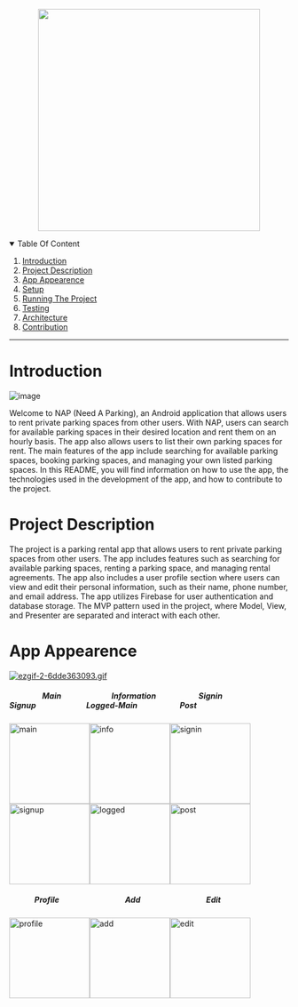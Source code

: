 <p align="center">
<img src="https://user-images.githubusercontent.com/93203695/213384703-be24ee6d-e4f8-4ca1-a7a7-94b01dd5dfcd.jpg" width="400" height="400">
</p>

<!-- TABLE OF CONTENTS -->
<details open="open">
  <summary>Table Of Content</summary>
  <ol>
    <li><a href="#introduction">Introduction</a></li>
    <li><a href="#project-description">Project Description</a></li>
    <li><a href="#app-appearence">App Appearence</a></li>
    <li><a href="#setup">Setup</a></li>
    <li><a href="#running-the-project">Running The Project</a></li>
    <li><a href="#testing">Testing</a></li>
    <li><a href="#architecture">Architecture</a></li>
    <li><a href="#contribution">Contribution</a></li>
    
  </ol>
</details>

---

# Introduction
![image](https://user-images.githubusercontent.com/93203695/213488312-75381c9b-daec-4a09-971c-cb1e14b5b9ec.png)

Welcome to NAP (Need A Parking), an Android application that allows users to rent private parking spaces from other users. With NAP, users can search for available parking spaces in their desired location and rent them on an hourly basis. The app also allows users to list their own parking spaces for rent. The main features of the app include searching for available parking spaces, booking parking spaces, and managing your own listed parking spaces. In this README, you will find information on how to use the app, the technologies used in the development of the app, and how to contribute to the project.

# Project Description
The project is a parking rental app that allows users to rent private parking spaces from other users. The app includes features such as searching for available parking spaces, renting a parking space, and managing rental agreements. The app also includes a user profile section where users can view and edit their personal information, such as their name, phone number, and email address. The app utilizes Firebase for user authentication and database storage. The MVP pattern used in the project, where Model, View, and Presenter are separated and interact with each other.

# App Appearence
<a href="https://gifyu.com/image/SvAPw"><img src="https://s3.gifyu.com/images/ezgif-2-6dde363093.gif" alt="ezgif-2-6dde363093.gif" border="0" /></a>

#####     &emsp;&emsp;&emsp;&emsp; Main	&emsp;&emsp;&emsp;&emsp;&emsp;&emsp; Information &emsp;&emsp;&emsp;&emsp;&emsp;	Signin	&emsp;&emsp;&emsp;&emsp;&emsp;&emsp;&emsp; Signup		&emsp;&emsp;&emsp;&emsp;&emsp;&emsp;	Logged-Main &emsp;&emsp;&emsp;&emsp;&emsp; Post 
<img src="https://user-images.githubusercontent.com/93203695/213489974-369e53fd-9a1a-460d-b09e-3728770f01c8.png" alt="main" width=145 border="0"/><img src="https://user-images.githubusercontent.com/93203695/213490422-57467868-f8ac-4bbc-a58c-93dffb69b4ff.png" alt="info" width=145 border="0"/><img src="https://user-images.githubusercontent.com/93203695/213490766-f12a5559-812d-4357-a638-1e7a5385e242.png" alt="signin" width=145 border="0"/><img src="https://user-images.githubusercontent.com/93203695/213512511-798176f0-0063-43d6-ad19-2fc455d06899.png" alt="signup" width=145 border="0"/><img src="https://user-images.githubusercontent.com/93203695/213513063-6dd49f12-8f20-4297-b591-b39084c1fa8f.png" alt="logged" width=145  border="0"/><img src="https://user-images.githubusercontent.com/93203695/213513254-bbfa2b0e-bfa8-4316-8855-f094d7905930.png" alt="post" width=145  border="0"/>

#####     &emsp;&emsp;&emsp; Profile		&emsp;&emsp;&emsp;&emsp;&emsp;&emsp;&emsp;&emsp;  Add 	&emsp;&emsp;&emsp;&emsp;&emsp;&emsp;&emsp;&emsp; Edit
<img src="https://user-images.githubusercontent.com/93203695/213513599-93b68dca-107c-4669-9490-84de294b1260.png" alt="profile" width=145  border="0"/><img src="https://user-images.githubusercontent.com/93203695/213514107-aac2f049-ca45-4ea8-96d8-8b860f24e2d7.png" alt="add" width=145  border="0"/><img src="https://user-images.githubusercontent.com/93203695/213514269-675de3d3-737c-4904-a402-a23999514e14.png" alt="edit" width=145  border="0"/>
